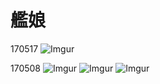 # 艦娘
170517
![Imgur](http://i.imgur.com/bxvtXmI.jpg)

170508
![Imgur](http://i.imgur.com/EMIbBeN.jpg)
![Imgur](http://i.imgur.com/9dvl9Gj.jpg)
![Imgur](http://i.imgur.com/ZRl4j2c.jpg)

